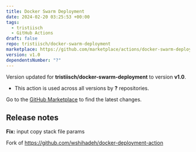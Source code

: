 ```yaml
---
title: Docker Swarm Deployment
date: 2024-02-20 03:25:53 +00:00
tags:
  - tristiisch
  - GitHub Actions
draft: false
repo: tristiisch/docker-swarm-deployment
marketplace: https://github.com/marketplace/actions/docker-swarm-deployment
version: v1.0
dependentsNumber: "?"
---
```



Version updated for **tristiisch/docker-swarm-deployment** to version **v1.0**.
- This action is used across all versions by **?** repositories.

Go to the [GitHub Marketplace](https://github.com/marketplace/actions/docker-swarm-deployment) to find the latest changes.

## Release notes

**Fix:** input copy stack file params

Fork of https://github.com/wshihadeh/docker-deployment-action
